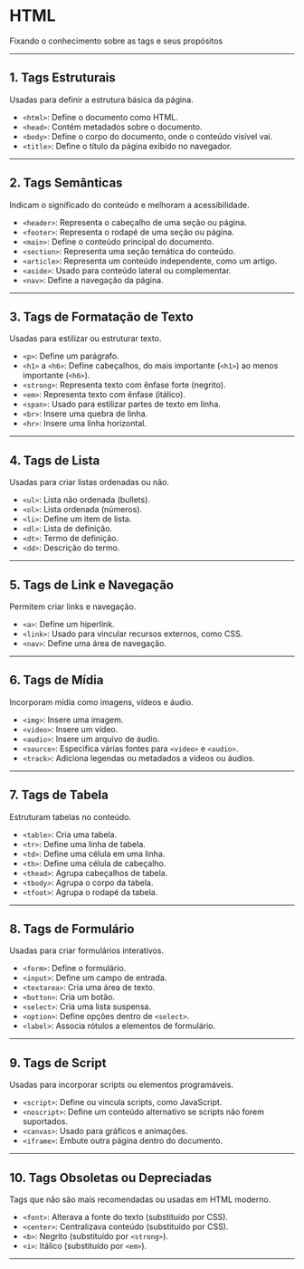 # HTML

Fixando o conhecimento sobre as tags e seus propósitos

---

## **1. Tags Estruturais**

Usadas para definir a estrutura básica da página.

- `<html>`: Define o documento como HTML.
- `<head>`: Contém metadados sobre o documento.
- `<body>`: Define o corpo do documento, onde o conteúdo visível vai.
- `<title>`: Define o título da página exibido no navegador.

---

## **2. Tags Semânticas**

Indicam o significado do conteúdo e melhoram a acessibilidade.

- `<header>`: Representa o cabeçalho de uma seção ou página.
- `<footer>`: Representa o rodapé de uma seção ou página.
- `<main>`: Define o conteúdo principal do documento.
- `<section>`: Representa uma seção temática do conteúdo.
- `<article>`: Representa um conteúdo independente, como um artigo.
- `<aside>`: Usado para conteúdo lateral ou complementar.
- `<nav>`: Define a navegação da página.

---

## **3. Tags de Formatação de Texto**

Usadas para estilizar ou estruturar texto.

- `<p>`: Define um parágrafo.
- `<h1>` a `<h6>`: Define cabeçalhos, do mais importante (`<h1>`) ao menos importante (`<h6>`).
- `<strong>`: Representa texto com ênfase forte (negrito).
- `<em>`: Representa texto com ênfase (itálico).
- `<span>`: Usado para estilizar partes de texto em linha.
- `<br>`: Insere uma quebra de linha.
- `<hr>`: Insere uma linha horizontal.

---

## **4. Tags de Lista**

Usadas para criar listas ordenadas ou não.

- `<ul>`: Lista não ordenada (bullets).
- `<ol>`: Lista ordenada (números).
- `<li>`: Define um item de lista.
- `<dl>`: Lista de definição.
- `<dt>`: Termo de definição.
- `<dd>`: Descrição do termo.

---

## **5. Tags de Link e Navegação**

Permitem criar links e navegação.

- `<a>`: Define um hiperlink.
- `<link>`: Usado para vincular recursos externos, como CSS.
- `<nav>`: Define uma área de navegação.

---

## **6. Tags de Mídia**

Incorporam mídia como imagens, vídeos e áudio.

- `<img>`: Insere uma imagem.
- `<video>`: Insere um vídeo.
- `<audio>`: Insere um arquivo de áudio.
- `<source>`: Especifica várias fontes para `<video>` e `<audio>`.
- `<track>`: Adiciona legendas ou metadados a vídeos ou áudios.

---

## **7. Tags de Tabela**

Estruturam tabelas no conteúdo.

- `<table>`: Cria uma tabela.
- `<tr>`: Define uma linha de tabela.
- `<td>`: Define uma célula em uma linha.
- `<th>`: Define uma célula de cabeçalho.
- `<thead>`: Agrupa cabeçalhos de tabela.
- `<tbody>`: Agrupa o corpo da tabela.
- `<tfoot>`: Agrupa o rodapé da tabela.

---

## **8. Tags de Formulário**

Usadas para criar formulários interativos.

- `<form>`: Define o formulário.
- `<input>`: Define um campo de entrada.
- `<textarea>`: Cria uma área de texto.
- `<button>`: Cria um botão.
- `<select>`: Cria uma lista suspensa.
- `<option>`: Define opções dentro de `<select>`.
- `<label>`: Associa rótulos a elementos de formulário.

---

## **9. Tags de Script**

Usadas para incorporar scripts ou elementos programáveis.

- `<script>`: Define ou vincula scripts, como JavaScript.
- `<noscript>`: Define um conteúdo alternativo se scripts não forem suportados.
- `<canvas>`: Usado para gráficos e animações.
- `<iframe>`: Embute outra página dentro do documento.

---

## **10. Tags Obsoletas ou Depreciadas**

Tags que não são mais recomendadas ou usadas em HTML moderno.

- `<font>`: Alterava a fonte do texto (substituído por CSS).
- `<center>`: Centralizava conteúdo (substituído por CSS).
- `<b>`: Negrito (substituído por `<strong>`).
- `<i>`: Itálico (substituído por `<em>`).

---
